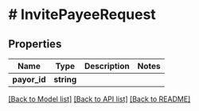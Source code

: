 # # InvitePayeeRequest

## Properties

Name | Type | Description | Notes
------------ | ------------- | ------------- | -------------
**payor_id** | **string** |  | 

[[Back to Model list]](../../README.md#documentation-for-models) [[Back to API list]](../../README.md#documentation-for-api-endpoints) [[Back to README]](../../README.md)



